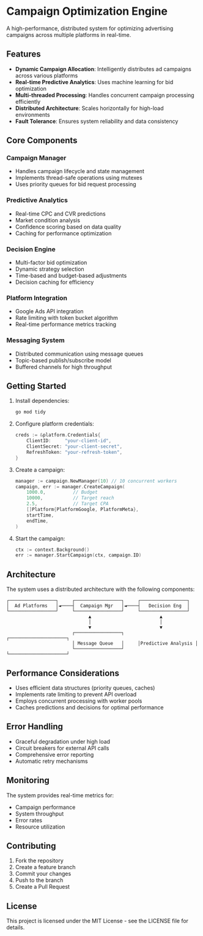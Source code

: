 # Campaign Optimization Engine

A high-performance, distributed system for optimizing advertising campaigns across multiple platforms in real-time.

## Features

- **Dynamic Campaign Allocation**: Intelligently distributes ad campaigns across various platforms
- **Real-time Predictive Analytics**: Uses machine learning for bid optimization
- **Multi-threaded Processing**: Handles concurrent campaign processing efficiently
- **Distributed Architecture**: Scales horizontally for high-load environments
- **Fault Tolerance**: Ensures system reliability and data consistency

## Core Components

### Campaign Manager
- Handles campaign lifecycle and state management
- Implements thread-safe operations using mutexes
- Uses priority queues for bid request processing

### Predictive Analytics
- Real-time CPC and CVR predictions
- Market condition analysis
- Confidence scoring based on data quality
- Caching for performance optimization

### Decision Engine
- Multi-factor bid optimization
- Dynamic strategy selection
- Time-based and budget-based adjustments
- Decision caching for efficiency

### Platform Integration
- Google Ads API integration
- Rate limiting with token bucket algorithm
- Real-time performance metrics tracking

### Messaging System
- Distributed communication using message queues
- Topic-based publish/subscribe model
- Buffered channels for high throughput

## Getting Started

1. Install dependencies:
   ```bash
   go mod tidy
   ```

2. Configure platform credentials:
   ```go
   creds := &platform.Credentials{
       ClientID:     "your-client-id",
       ClientSecret: "your-client-secret",
       RefreshToken: "your-refresh-token",
   }
   ```

3. Create a campaign:
   ```go
   manager := campaign.NewManager(10) // 10 concurrent workers
   campaign, err := manager.CreateCampaign(
       1000.0,          // Budget
       10000,           // Target reach
       2.5,             // Target CPA
       []Platform{PlatformGoogle, PlatformMeta},
       startTime,
       endTime,
   )
   ```

4. Start the campaign:
   ```go
   ctx := context.Background()
   err := manager.StartCampaign(ctx, campaign.ID)
   ```

## Architecture

The system uses a distributed architecture with the following components:

```
┌─────────────────┐     ┌─────────────────┐     ┌─────────────────┐
│  Ad Platforms   │◄────┤  Campaign Mgr   │◄────┤   Decision Eng  │
└─────────────────┘     └─────────────────┘     └─────────────────┘
                              ▲                         ▲
                              │                         │
                              ▼                         ▼
                        ┌─────────────────┐     ┌─────────────────────┐
                        │ Message Queue   │     │Predictive Analysis │
                        └─────────────────┘     └─────────────────────┘
```

## Performance Considerations

- Uses efficient data structures (priority queues, caches)
- Implements rate limiting to prevent API overload
- Employs concurrent processing with worker pools
- Caches predictions and decisions for optimal performance

## Error Handling

- Graceful degradation under high load
- Circuit breakers for external API calls
- Comprehensive error reporting
- Automatic retry mechanisms

## Monitoring

The system provides real-time metrics for:
- Campaign performance
- System throughput
- Error rates
- Resource utilization

## Contributing

1. Fork the repository
2. Create a feature branch
3. Commit your changes
4. Push to the branch
5. Create a Pull Request

## License

This project is licensed under the MIT License - see the LICENSE file for details.
